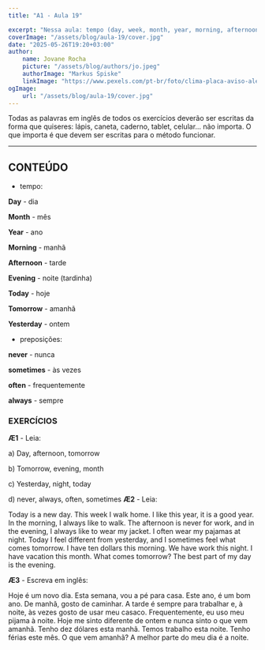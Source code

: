 ```yaml
---
title: "A1 - Aula 19"

excerpt: "Nessa aula: tempo (day, week, month, year, morning, afternoon, evening, night, today, tomorrow, yesterday)."
coverImage: "/assets/blog/aula-19/cover.jpg"
date: "2025-05-26T19:20+03:00"
author:
    name: Jovane Rocha
    picture: "/assets/blog/authors/jo.jpeg"
    authorImage: "Markus Spiske"
    linkImage: "https://www.pexels.com/pt-br/foto/clima-placa-aviso-alerta-2990644/"
ogImage:
    url: "/assets/blog/aula-19/cover.jpg"
---
```


Todas as palavras em inglês de todos os exercícios deverão ser escritas da forma que quiseres:
lápis, caneta, caderno, tablet, celular... não importa. O que importa é
que devem ser escritas para o método funcionar.

---

## CONTEÚDO

- tempo:

**Day** - dia

**Month** - mês

**Year** - ano

**Morning** - manhã

**Afternoon** - tarde

**Evening** - noite (tardinha)

**Today** - hoje

**Tomorrow** - amanhã

**Yesterday** - ontem

- preposições:

**never** - nunca

**sometimes** - às vezes

**often** - frequentemente

**always** - sempre

### EXERCÍCIOS

**Æ1** - Leia:

a) Day, afternoon, tomorrow

b) Tomorrow, evening, month

c) Yesterday, night, today

d) never, always, often, sometimes
**Æ2** - Leia:

Today is a new day. This week I walk home. I like this year, it is a good year. In the morning, I always like to walk. The afternoon is never for work, and in the evening, I always like to wear my jacket. I often wear my pajamas at night. Today I feel different from yesterday, and I sometimes feel what comes tomorrow. I have ten dollars this morning. We have work this night. I have vacation this month. What comes tomorrow? The best part of my day is the evening.

**Æ3** - Escreva em inglês:

Hoje é um novo dia. Esta semana, vou a pé para casa. Este ano, é um bom ano. De manhã, gosto de caminhar. A tarde é sempre para trabalhar e, à noite, às vezes gosto de usar meu casaco. Frequentemente, eu uso meu pijama à noite. Hoje me sinto diferente de ontem e nunca sinto o que vem amanhã. Tenho dez dólares esta manhã. Temos trabalho esta noite. Tenho férias este mês. O que vem amanhã? A melhor parte do meu dia é a noite.

